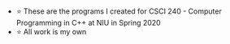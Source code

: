 - :star: These are the programs I created for CSCI 240 - Computer Programming in C++ at NIU in Spring 2020
- :star: All work is my own
